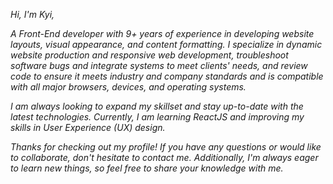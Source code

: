 <p><em>Hi, I'm Kyi, </em></p>

<p><em>A Front-End developer with 9+ years of experience in developing website layouts, visual appearance, and content formatting. I specialize in dynamic website production and responsive web development, troubleshoot software bugs and integrate systems to meet clients' needs, and review code to ensure it meets industry and company standards and is compatible with all major browsers, devices, and operating systems. </em></p>

<p><em>I am always looking to expand my skillset and stay up-to-date with the latest technologies. Currently, I am learning ReactJS and improving my skills in User Experience (UX) design. </em></p>

<p><em>Thanks for checking out my profile! If you have any questions or would like to collaborate, don't hesitate to contact me. Additionally, I'm always eager to learn new things, so feel free to share your knowledge with me.</em></p>
